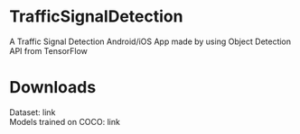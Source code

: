 # TrafficSignalDetection
A Traffic Signal Detection Android/iOS App made by using Object Detection API from TensorFlow
# Downloads
Dataset: link<br>
Models trained on COCO: link
